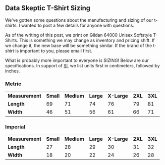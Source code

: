 ## Data Skeptic T-Shirt Sizing

We've gotten some questions about the manufacturing and sizing of our t-shirts.  I wanted to post a few details for anyone with questions.

As of the writing of this post, we print on Gildan 64000 Unisex Softstyle T-Shirts.  This is something we may change as inventory and pricing shift.  If we change it, the new base will be something similar.  If the brand of the t-shirt is important to you, please email first.

What is probably more important to everyone is SIZING!  Below are our specifications.  In support of [SI](https://en.wikipedia.org/wiki/International_System_of_Units), we list units first in centimeters, followed by inches.

### Metric

<table>
  <tr>
  	<td><b>Measurement</b></td>
    <td><b>Small</b></td>
    <td><b>Medium</b></td>
    <td><b>Large</b></td>
    <td><b>X-Large</b></td>
    <td><b>2XL</b></td>
    <td><b>3XL</b></td>
  </tr>
  <tr>
    <td><b>Length</b></td>
    <td>69</td>
    <td>71</td>
    <td>74</td>
    <td>76</td>
    <td>79</td>
    <td>81</td>
  </tr>
  <tr>
    <td><b>Width</b></td>
    <td>46</td>
    <td>51</td>
    <td>56</td>
    <td>61</td>
    <td>66</td>
    <td>71</td>
  </tr>
</table>

### Imperial

<table>
  <tr>
  	<td><b>Measurement</b></td>
    <td><b>Small</b></td>
    <td><b>Medium</b></td>
    <td><b>Large</b></td>
    <td><b>X-Large</b></td>
    <td><b>2XL</b></td>
    <td><b>3XL</b></td>
  </tr>
  <tr>
    <td><b>Length</b></td>
    <td>27</td>
    <td>28</td>
    <td>29</td>
    <td>30</td>
    <td>31</td>
    <td>32</td>
  </tr>
  <tr>
    <td><b>Width</b></td>
    <td>18</td>
    <td>20</td>
    <td>22</td>
    <td>24</td>
    <td>26</td>
    <td>28</td>
  </tr>
</table>
